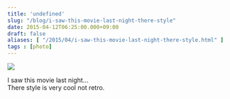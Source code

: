 ```yaml
---
title: 'undefined'
slug: "/blog/i-saw-this-movie-last-night-there-style"
date: 2015-04-12T06:25:00.000+09:00
draft: false
aliases: [ "/2015/04/i-saw-this-movie-last-night-there-style.html" ]
tags : [photo]
---
```


  
![](http://68.media.tumblr.com/510bc9abb4e7568718ea8644a7c4a630/tumblr_nmoeyd7SQB1rwrdpxo1_540.png)  

  
  

I saw this movie last night…  
There style is very cool not retro.